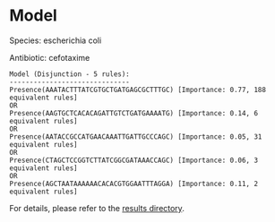 
# Model

Species: escherichia coli

Antibiotic: cefotaxime

```
Model (Disjunction - 5 rules):
------------------------------
Presence(AAATACTTTATCGTGCTGATGAGCGCTTTGC) [Importance: 0.77, 188 equivalent rules]
OR
Presence(AAGTGCTCACACAGATTGTCTGATGAAAATG) [Importance: 0.14, 6 equivalent rules]
OR
Presence(AATACCGCCATGAACAAATTGATTGCCCAGC) [Importance: 0.05, 31 equivalent rules]
OR
Presence(CTAGCTCCGGTCTTATCGGCGATAAACCAGC) [Importance: 0.06, 3 equivalent rules]
OR
Presence(AGCTAATAAAAAACACACGTGGAATTTAGGA) [Importance: 0.11, 2 equivalent rules]

```

For details, please refer to the [results directory](../../../../../results/scm_b/escherichia+coli/cefotaxime/repeat_9/).


